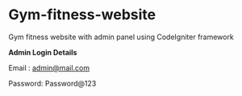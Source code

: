 # Gym-fitness-website

Gym fitness website with admin panel using CodeIgniter framework

**Admin Login Details**

Email   : admin@mail.com

Password: Password@123
